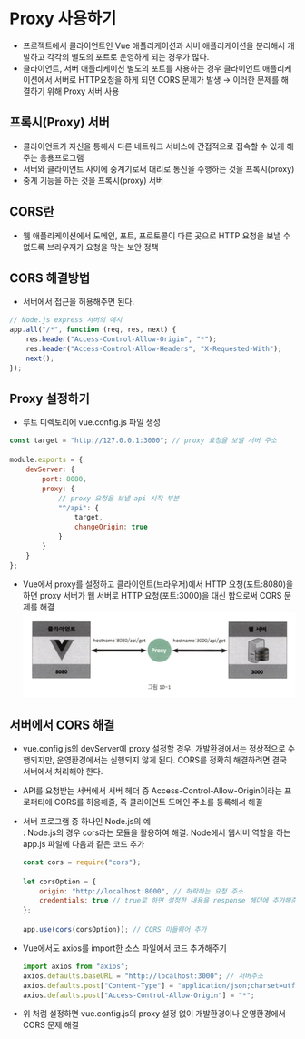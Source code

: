 # Proxy 사용하기

-   프로젝트에서 클라이언트인 Vue 애플리케이션과 서버 애플리케이션을 분리해서 개발하고 각각의 별도의 포트로 운영하게 되는 경우가 많다.
-   클라이언트, 서버 애플리케이션 별도의 포트를 사용하는 경우 클라이언트 애플리케이션에서 서버로 HTTP요청을 하게 되면 CORS 문제가 발생 → 이러한 문제를 해결하기 위해 Proxy 서버 사용

## 프록시(Proxy) 서버

-   클라이언트가 자신을 통해서 다른 네트워크 서비스에 간접적으로 접속할 수 있게 해주는 응용프로그램
-   서버와 클라이언트 사이에 중계기로써 대리로 통신을 수행하는 것을 프록시(proxy)
-   중계 기능을 하는 것을 프록시(proxy) 서버

## CORS란

-   웹 애플리케이션에서 도메인, 포트, 프로토콜이 다른 곳으로 HTTP 요청을 보낼 수 없도록 브라우저가 요청을 막는 보안 정책

## CORS 해결방법

-   서버에서 접근을 허용해주면 된다.

```js
// Node.js express 서버의 예시
app.all("/*", function (req, res, next) {
    res.header("Access-Control-Allow-Origin", "*");
    res.header("Access-Control-Allow-Headers", "X-Requested-With");
    next();
});
```

## Proxy 설정하기

-   루트 디렉토리에 vue.config.js 파일 생성

```js
const target = "http://127.0.0.1:3000"; // proxy 요청을 보낼 서버 주소

module.exports = {
    devServer: {
        port: 8080,
        proxy: {
            // proxy 요청을 보낼 api 시작 부분
            "^/api": {
                target,
                changeOrigin: true
            }
        }
    }
};
```

-   Vue에서 proxy를 설정하고 클라이언트(브라우저)에서 HTTP 요청(포트:8080)을 하면 proxy 서버가 웹 서버로 HTTP 요청(포트:3000)을 대신 함으로써 CORS 문제를 해결
    <img src="imgs/proxy1.png" />

## 서버에서 CORS 해결

-   vue.config.js의 devServer에 proxy 설정할 경우, 개발환경에서는 정상적으로 수행되지만, 운영환경에서는 실행되지 않게 된다. CORS를 정확히 해결하려면 결국 서버에서 처리해야 한다.
-   API를 요청받는 서버에서 서버 헤더 중 Access-Control-Allow-Origin이라는 프로퍼티에 CORS를 허용해줄, 즉 클라이언트 도메인 주소를 등록해서 해결
-   서버 프로그램 중 하나인 Node.js의 예<br>: Node.js의 경우 cors라는 모듈을 활용하여 해결. Node에서 웹서버 역할을 하는 app.js 파일에 다음과 같은 코드 추가

    ```js
    const cors = require("cors");

    let corsOption = {
        origin: "http://localhost:8000", // 허락하는 요청 주소
        credentials: true // true로 하면 설정한 내용을 response 헤더에 추가해준다.
    };

    app.use(cors(corsOption)); // CORS 미들웨어 추가
    ```

-   Vue에서도 axios를 import한 소스 파일에서 코드 추가해주기
    ```js
    import axios from "axios";
    axios.defaults.baseURL = "http://localhost:3000"; // 서버주소
    axios.defaults.post["Content-Type"] = "application/json;charset=utf-8";
    axios.defaults.post["Access-Control-Allow-Origin"] = "*";
    ```
-   위 처럼 설정하면 vue.config.js의 proxy 설정 없이 개발환경이나 운영환경에서 CORS 문제 해결

